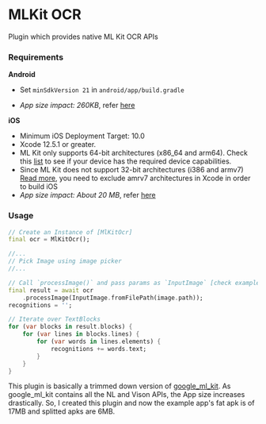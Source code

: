 # MLKit OCR

Plugin which provides native ML Kit OCR APIs

### Requirements

**Android**
- Set `minSdkVersion 21` in `android/app/build.gradle`

- *App size impact: 260KB*, refer [here](https://developers.google.com/ml-kit/vision/text-recognition/android)

**iOS**
- Minimum iOS Deployment Target: 10.0
- Xcode 12.5.1 or greater.
- ML Kit only supports 64-bit architectures (x86_64 and arm64). Check this [list](https://developer.apple.com/support/required-device-capabilities/) to see if your device has the required device capabilities.
- Since ML Kit does not support 32-bit architectures (i386 and armv7) [Read more](https://developers.google.com/ml-kit/migration/ios), you need to exclude amrv7 architectures in Xcode in order to build iOS
- *App size impact: About 20 MB*, refer [here](https://developers.google.com/ml-kit/vision/text-recognition/ios)


### Usage 
```dart
// Create an Instance of [MlKitOcr]
final ocr = MlKitOcr();

//...
// Pick Image using image picker
//...

// Call `processImage()` and pass params as `InputImage` [check example for more info]
final result = await ocr
    .processImage(InputImage.fromFilePath(image.path));
recognitions = '';

// Iterate over TextBlocks 
for (var blocks in result.blocks) {
    for (var lines in blocks.lines) {
        for (var words in lines.elements) {
            recognitions += words.text;
        }
    }
}
```

This plugin is basically a trimmed down version of [google_ml_kit](https://pub.dev/packages/google_ml_kit). As google_ml_kit contains all the NL and Vison APIs, the App size increases drastically. So, I created this plugin and now the example app's fat apk is of 17MB and splitted apks are 6MB.




